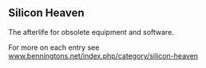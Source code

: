 **Silicon Heaven**
---
The afterlife for obsolete equipment and software.

For more on each entry see www.benningtons.net/index.php/category/silicon-heaven




